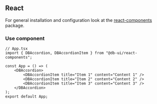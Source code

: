## React

For general installation and configuration look at the [react-components](https://www.npmjs.com/package/@db-ui/react-components) package.

### Use component

```tsx App.tsx
// App.tsx
import { DBAccordion, DBAccordionItem } from "@db-ui/react-components";

const App = () => (
	<DBAccordion>
		<DBAccordionItem title="Item 1" content="Content 1" />
		<DBAccordionItem title="Item 2" content="Content 2" />
		<DBAccordionItem title="Item 3" content="Content 3" />
	</DBAccordion>
);
export default App;
```
